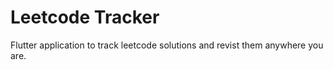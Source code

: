 # Leetcode Tracker
Flutter application to track leetcode solutions and revist them anywhere you are.
